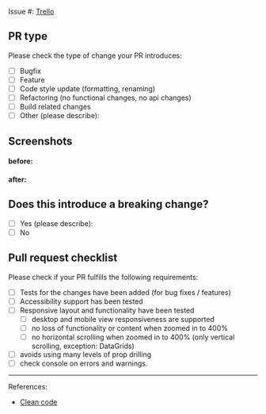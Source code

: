 Issue #:
[Trello](https://trello.com/b/HVQEFDXJ/retro-solid)

## PR type

Please check the type of change your PR introduces:

- [ ] Bugfix
- [ ] Feature
- [ ] Code style update (formatting, renaming)
- [ ] Refactoring (no functional changes, no api changes)
- [ ] Build related changes
- [ ] Other (please describe):

## Screenshots

#### before:

#### after:

## Does this introduce a breaking change?

- [ ] Yes (please describe):
- [ ] No

## Pull request checklist

Please check if your PR fulfills the following requirements:

- [ ] Tests for the changes have been added (for bug fixes / features)
- [ ] Accessibility support has been tested
- [ ] Responsive layout and functionality have been tested
  - [ ] desktop and mobile view responsiveness are supported
  - [ ] no loss of functionality or content when zoomed in to 400%
  - [ ] no horizontal scrolling when zoomed in to 400% (only vertical scrolling, exception: DataGrids)
- [ ] avoids using many levels of prop drilling
- [ ] check console on errors and warnings.
---

References:
- [Clean code](https://github.com/airbnb/javascript)
